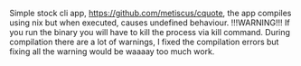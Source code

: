 Simple stock cli app, https://github.com/metiscus/cquote, the app compiles using nix but when executed, causes undefined behaviour.
!!!WARNING!!! If you run the binary you will have to kill the process via kill command. During compilation there are a lot of warnings, I fixed the compilation errors but fixing all the warning would be waaaay too much work.
